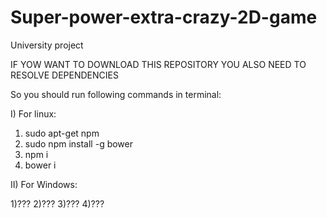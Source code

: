 # Super-power-extra-crazy-2D-game
University project 

IF YOW WANT TO DOWNLOAD THIS REPOSITORY YOU ALSO NEED TO RESOLVE DEPENDENCIES

So you should run following commands in terminal:

I) For linux:
  1) sudo apt-get npm
  2) sudo npm install -g bower
  3) npm i
  4) bower i
  
  
II) For Windows:

  1)???
  2)???
  3)???
  4)???
